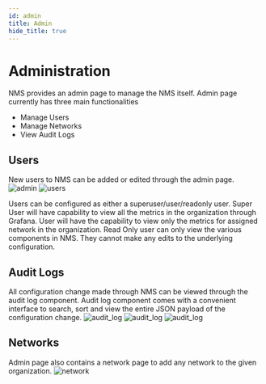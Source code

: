```yaml
---
id: admin
title: Admin
hide_title: true
---
```

# Administration

NMS provides an admin page to manage the NMS itself. Admin page currently has three main functionalities

* Manage Users
* Manage Networks
* View Audit Logs

## Users

New users to NMS can be added or edited through the admin page.
![admin](assets/nms/userguide/admin/admin.png)
![users](assets/nms/userguide/admin/users.png)

Users can be configured as either a superuser/user/readonly user.
Super User will have capability to view all the metrics in the organization through Grafana.
User will have the capability to view only the metrics for assigned network in the organization.
Read Only user can only view the various components in NMS. They cannot make any edits to the underlying configuration.

## Audit Logs

All configuration change made through NMS can be viewed through the audit log component. Audit log component comes with a convenient interface to search, sort and view the entire JSON payload of the configuration change.
![audit_log](assets/nms/userguide/admin/audit_log1.png)
![audit_log](assets/nms/userguide/admin/audit_log2.png)
![audit_log](assets/nms/userguide/admin/audit_log3.png)


## Networks

Admin page also contains a network page to add any network to the given organization.
![network](assets/nms/userguide/admin/network.png)
